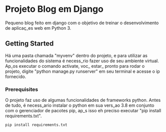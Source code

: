 # Projeto Blog em Django

Pequeno blog feito em django com o objetivo de treinar o desenvolvimento de aplicaç_es web em Python 3.

## Getting Started

Há uma pasta chamada "myvenv" dentro do projeto, e para utilizar as funcionalidades do sistema é necess_rio fazer uso de seu ambiente virtual. Ap_os executar o comando activate, voc_ estar_ pronto para rodar o projeto, digite "python manage.py runserver" em seu terminal e acesse o ip fornecido.

### Prerequisites

O projeto faz uso de algumas funcionalidades de frameworks python. Antes de tudo, é necess_ario instalar o python em sua vers_ao 3.8 em conjunto com o gerenciador de pacotes pip, ap_s isso eh preciso executar "pip install requirements.txt".
```
pip install requirements.txt
```
